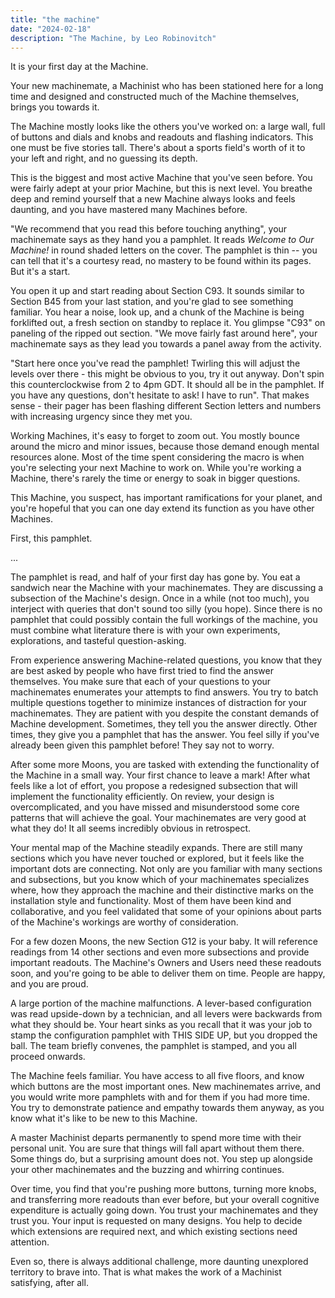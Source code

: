 ```yaml
---
title: "the machine"
date: "2024-02-18"
description: "The Machine, by Leo Robinovitch"
---
```


It is your first day at the Machine.

Your new machinemate, a Machinist who has been stationed here for a long time and designed and constructed much of the
Machine themselves, brings you towards it.

The Machine mostly looks like the others you've worked on: a large wall, full of buttons and dials and knobs and
readouts and flashing indicators. This one must be five stories tall. There's about a sports field's worth of it to your
left and right, and no guessing its depth.

This is the biggest and most active Machine that you've seen before. You were fairly adept at your prior Machine, but
this is next level. You breathe deep and remind yourself that a new Machine always looks and feels daunting, and you
have mastered many Machines before.

"We recommend that you read this before touching anything", your machinemate says as they hand you a pamphlet. It reads
_Welcome to Our Machine!_ in round shaded letters on the cover. The pamphlet is thin -- you can tell that it's a
courtesy read, no mastery to be found within its pages. But it's a start.

You open it up and start reading about Section C93. It sounds similar to Section B45 from your last station, and you're
glad to see something familiar. You hear a noise, look up, and a chunk of the Machine is being forklifted out, a fresh
section on standby to replace it. You glimpse "C93" on paneling of the ripped out section. "We move fairly fast around
here", your machinemate says as they lead you towards a panel away from the activity.

"Start here once you've read the pamphlet! Twirling this will adjust the levels over there - this might be obvious to
you, try it out anyway. Don't spin this counterclockwise from 2 to 4pm GDT. It should all be in the pamphlet. If you
have any questions, don't hesitate to ask! I have to run". That makes sense - their pager has been flashing different
Section letters and numbers with increasing urgency since they met you.

Working Machines, it's easy to forget to zoom out. You mostly bounce around the micro and minor issues, because those
demand enough mental resources alone. Most of the time spent considering the macro is when you're selecting your next
Machine to work on. While you're working a Machine, there's rarely the time or energy to soak in bigger questions.

This Machine, you suspect, has important ramifications for your planet, and you're hopeful that you can one day extend
its function as you have other Machines.

First, this pamphlet.

...

The pamphlet is read, and half of your first day has gone by. You eat a sandwich near the Machine with your
machinemates. They are discussing a subsection of the Machine's design. Once in a while (not too much), you interject
with queries that don't sound too silly (you hope). Since there is no pamphlet that could possibly contain the full
workings of the machine, you must combine what literature there is with your own experiments, explorations, and tasteful
question-asking.

From experience answering Machine-related questions, you know that they are best asked by people who have first tried to
find the answer themselves. You make sure that each of your questions to your machinemates enumerates your attempts to
find answers. You try to batch multiple questions together to minimize instances of distraction for your machinemates.
They are patient with you despite the constant demands of Machine development. Sometimes, they tell you the answer
directly. Other times, they give you a pamphlet that has the answer. You feel silly if you've already been given this
pamphlet before! They say not to worry.

After some more Moons, you are tasked with extending the functionality of the Machine in a small way. Your first chance
to leave a mark! After what feels like a lot of effort, you propose a redesigned subsection that will implement the
functionality efficiently. On review, your design is overcomplicated, and you have missed and misunderstood some core
patterns that will achieve the goal. Your machinemates are very good at what they do! It all seems incredibly obvious in
retrospect.

Your mental map of the Machine steadily expands. There are still many sections which you have never touched or explored,
but it feels like the important dots are connecting. Not only are you familiar with many sections and subsections, but
you know which of your machinemates specializes where, how they approach the machine and their distinctive marks on the
installation style and functionality. Most of them have been kind and collaborative, and you feel validated that some of
your opinions about parts of the Machine's workings are worthy of consideration.

For a few dozen Moons, the new Section G12 is your baby. It will reference readings from 14 other sections and even more
subsections and provide important readouts. The Machine's Owners and Users need these readouts soon, and you're going to
be able to deliver them on time. People are happy, and you are proud.

A large portion of the machine malfunctions. A lever-based configuration was read upside-down by a technician, and all
levers were backwards from what they should be. Your heart sinks as you recall that it was your job to stamp the
configuration pamphlet with THIS SIDE UP, but you dropped the ball. The team briefly convenes, the pamphlet is stamped,
and you all proceed onwards.

The Machine feels familiar. You have access to all five floors, and know which buttons are the most important ones. New
machinemates arrive, and you would write more pamphlets with and for them if you had more time. You try to demonstrate
patience and empathy towards them anyway, as you know what it's like to be new to this Machine.

A master Machinist departs permanently to spend more time with their personal unit. You are sure that things will fall
apart without them there. Some things do, but a surprising amount does not. You step up alongside your other
machinemates and the buzzing and whirring continues.

Over time, you find that you're pushing more buttons, turning more knobs, and transferring more readouts than ever
before, but your overall cognitive expenditure is actually going down. You trust your machinemates and they trust you.
Your input is requested on many designs. You help to decide which extensions are required next, and which existing
sections need attention.

Even so, there is always additional challenge, more daunting unexplored territory to brave into. That is what makes the
work of a Machinist satisfying, after all.
